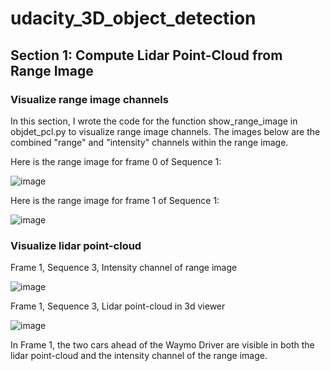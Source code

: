 # udacity_3D_object_detection

## Section 1: Compute Lidar Point-Cloud from Range Image

### Visualize range image channels

In this section, I wrote the code for the function show_range_image in objdet_pcl.py to visualize range image channels. The images below are the combined "range" and "intensity" channels within the range image.

Here is the range image for frame 0 of Sequence 1:

![image](https://user-images.githubusercontent.com/7365421/192066053-ba1f38c2-9d84-468b-bb80-906da45bed99.png)

Here is the range image for frame 1 of Sequence 1:

![image](https://user-images.githubusercontent.com/7365421/192066536-d3c6384f-3862-4f45-b26b-adc855db06f7.png)

### Visualize lidar point-cloud

Frame 1, Sequence 3, Intensity channel of range image

![image](https://user-images.githubusercontent.com/7365421/192069556-0e730843-412d-4143-93ee-a4df827c238a.png)

Frame 1, Sequence 3, Lidar point-cloud in 3d viewer

![image](https://user-images.githubusercontent.com/7365421/192068776-909c83aa-3a1a-4633-addd-b37bbc62d69f.png)

In Frame 1, the two cars ahead of the Waymo Driver are visible in both the lidar point-cloud and the intensity channel of the range image. 
